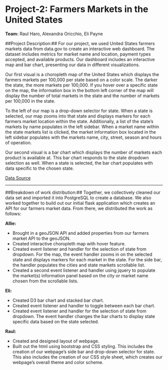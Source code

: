 # Project-2: Farmers Markets in the United States 

**Team:** Raul Haro, Alexandra Oricchio, Eli Payne

##Project Description:##
For our project, we used United States farmers markets data from data.gov to create an interactive web dashboard. The dataset includes metrics for market name and location, payment types accepted, and available products. Our dashboard includes an interactive map and bar chart, presenting our data in different visualizations. 

Our first visual is a choropleth map of the United States which displays the farmers markets per 100,000 per state based on a color scale. The darker the state, the more markets per 100,000. If you hover over a specific state on the map, the information box in the bottom left corner of the map will display the number of total markets in the state and the number of markets per 100,000 in the state. 

To the left of our map is a drop-down selector for state. When a state is selected, our map zooms into that state and displays markers for each farmers market location within the state. Additionally, a list of the state’s markets by name populates in the left sidebar. When a market name within the state markets list is clicked, the market information box located in the left sidebar populates with the markets name, city, street, season and hours of operation. 

Our second visual is a bar chart which displays the number of markets each product is available at. This bar chart responds to the state dropdown selection as well. When a state is selected, the bar chart populates with data specific to the chosen state. 

[Data Source](https://catalog.data.gov/dataset/farmers-markets-geographic-data)

---

##Breakdown of work distribution:##
Together, we collectively cleaned our data set and imported it into PostgreSQL to create a database. We also worked together to build out our initial flask application which creates an API for our farmers market data. From there, we distributed the work as follows:

**Allie:** 
- Brought in a geoJSON API and added properties from our farmers market API to the geoJSON. 
- Created interactive choropleth map with hover feature.
- Created event listener and handler for the selection of state from dropdown. For the map, the event handler zooms in on the selected state and displays markers for each market in the state. For the side bar, the handler populates the cities and state markets scrollable list. 
- Created a second event listener and handler using jquery to populate the market(s) information panel based on the city or market name chosen from the scrollable lists. 

**Eli:** 
- Created D3 bar chart and stacked bar chart.
- Created event listener and handler to toggle between each bar chart. 
- Created event listener and handler for the selection of state from dropdown. The event handler changes the bar charts to display state specific data based on the state selected. 

**Raul:** 
- Created and designed layout of webpage. 
- Built out the html using bootstrap and CSS styling. This includes the creation of our webpage’s side bar and drop-down selector for state. This also includes the creation of our CSS style sheet, which creates our webpage’s overall theme and color scheme. 


